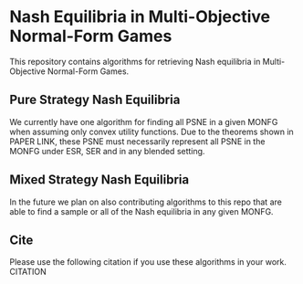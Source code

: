 # Nash Equilibria in Multi-Objective Normal-Form Games
This repository contains algorithms for retrieving Nash equilibria in Multi-Objective Normal-Form Games.

## Pure Strategy Nash Equilibria
We currently have one algorithm for finding all PSNE in a given MONFG when assuming only convex utility functions.
Due to the theorems shown in PAPER LINK, these PSNE must necessarily represent all PSNE in the MONFG under ESR, SER and in any blended setting.

## Mixed Strategy Nash Equilibria
In the future we plan on also contributing algorithms to this repo that are able to find a sample or all of the Nash equilibria in any given MONFG.

## Cite
Please use the following citation if you use these algorithms in your work.
CITATION